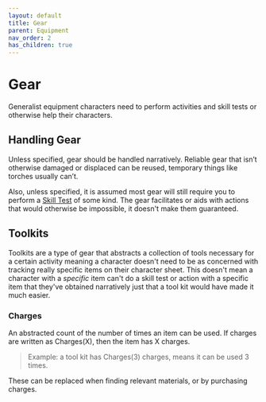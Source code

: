 ```yaml
---
layout: default
title: Gear
parent: Equipment
nav_order: 2
has_children: true
---
```

# Gear
Generalist equipment characters need to perform activities and skill tests or otherwise help their characters. 

## Handling Gear
Unless specified, gear should be handled narratively. Reliable gear that isn’t otherwise damaged or displaced can be reused, temporary things like torches usually can’t.

Also, unless specified, it is assumed most gear will still require you to perform a [Skill Test](Game/Core/Terminology#Skill%20Test) of some kind. The gear facilitates or aids with actions that would otherwise be impossible, it doesn't make them guaranteed.

## Toolkits
Toolkits are a type of gear that abstracts a collection of tools necessary for a certain activity meaning a character doesn't need to be as concerned with tracking really specific items on their character sheet. This doesn't mean a character with a *specific* item can't do a skill test or action with a specific item that they've obtained narratively just that a tool kit would have made it much easier.

### Charges
An abstracted count of the number of times an item can be used. If charges are written as Charges(X), then the item has X charges.

> Example: a tool kit has Charges(3) charges, means it can be used 3 times.

These can be replaced when finding relevant materials, or by purchasing charges.